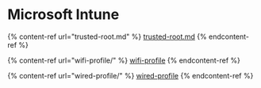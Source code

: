 # Microsoft Intune

{% content-ref url="trusted-root.md" %}
[trusted-root.md](trusted-root.md)
{% endcontent-ref %}

{% content-ref url="wifi-profile/" %}
[wifi-profile](wifi-profile/)
{% endcontent-ref %}

{% content-ref url="wired-profile/" %}
[wired-profile](wired-profile/)
{% endcontent-ref %}
